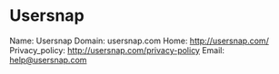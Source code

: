 
# Usersnap

Name: Usersnap
Domain: usersnap.com
Home: http://usersnap.com/
Privacy_policy: http://usersnap.com/privacy-policy
Email: help@usersnap.com
